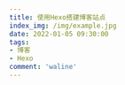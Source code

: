 ```yaml
---
title: 使用Hexo搭建博客站点
index_img: /img/example.jpg
date: 2022-01-05 09:30:00
tags:
- 博客
- Hexo
comment: 'waline'
---
```

